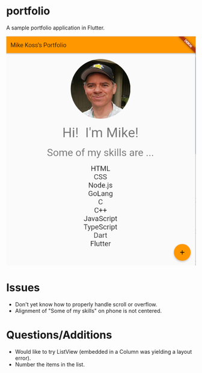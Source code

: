 # portfolio

A sample portfolio application in Flutter.

![screenshot](docs/screenshot.png)

# Issues

- Don't yet know how to properly handle scroll or overflow.
- Alignment of "Some of my skills" on phone is not centered.

# Questions/Additions

- Would like to try ListView (embedded in a Column was yielding a layout error).
- Number the items in the list.
